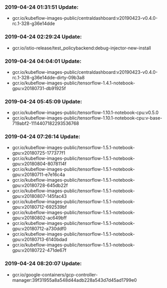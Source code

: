 ### 2019-04-24 01:31:51 Update:

- gcr.io/kubeflow-images-public/centraldashboard:v20190423-v0.4.0-rc.1-328-g36e14dde
### 2019-04-24 02:29:24 Update:

- gcr.io/istio-release/test_policybackend:debug-injector-new-install
### 2019-04-24 04:04:01 Update:

- gcr.io/kubeflow-images-public/centraldashboard:v20190423-v0.4.0-rc.1-328-g36e14dde-dirty-09b3a8
- gcr.io/kubeflow-images-public/tensorflow-1.4.1-notebook-gpu:v20180731-db91925f
### 2019-04-24 05:45:09 Update:

- gcr.io/kubeflow-images-public/tensorflow-1.10.1-notebook-cpu:v0.5.0
- gcr.io/kubeflow-images-public/tensorflow-1.10.1-notebook-cpu:v-base-719abf2-1114407182293536768
### 2019-04-24 07:26:14 Update:

- gcr.io/kubeflow-images-public/tensorflow-1.5.1-notebook-gpu:v20180725-177377f1
- gcr.io/kubeflow-images-public/tensorflow-1.5.1-notebook-gpu:v20180804-8078114f
- gcr.io/kubeflow-images-public/tensorflow-1.5.1-notebook-gpu:v20180711-e7e16c4a
- gcr.io/kubeflow-images-public/tensorflow-1.5.1-notebook-gpu:v20180728-645db22f
- gcr.io/kubeflow-images-public/tensorflow-1.5.1-notebook-gpu:v20180807-145fac43
- gcr.io/kubeflow-images-public/tensorflow-1.5.1-notebook-gpu:v20180712-692539bf
- gcr.io/kubeflow-images-public/tensorflow-1.5.1-notebook-gpu:v20180802-ac649bff
- gcr.io/kubeflow-images-public/tensorflow-1.5.1-notebook-gpu:v20180712-a730ddf0
- gcr.io/kubeflow-images-public/tensorflow-1.5.1-notebook-gpu:v20180713-6140bdad
- gcr.io/kubeflow-images-public/tensorflow-1.5.1-notebook-gpu:v20180722-471de67f
### 2019-04-24 08:20:07 Update:

- gcr.io/google-containers/gcp-controller-manager:39f31955a8a548d44adb228a543d7d45ad1799e0
